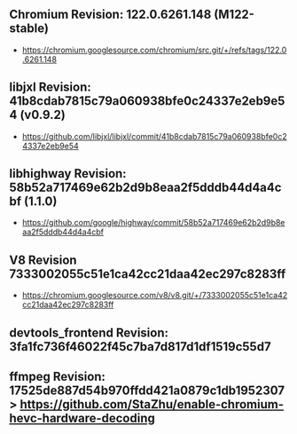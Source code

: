 
## Chromium Revision: 122.0.6261.148 (M122-stable)
 - https://chromium.googlesource.com/chromium/src.git/+/refs/tags/122.0.6261.148

## libjxl Revision: 41b8cdab7815c79a060938bfe0c24337e2eb9e54 (v0.9.2)

 - https://github.com/libjxl/libjxl/commit/41b8cdab7815c79a060938bfe0c24337e2eb9e54

## libhighway Revision: 58b52a717469e62b2d9b8eaa2f5dddb44d4a4cbf (1.1.0)

 - https://github.com/google/highway/commit/58b52a717469e62b2d9b8eaa2f5dddb44d4a4cbf

## V8 Revision 7333002055c51e1ca42cc21daa42ec297c8283ff

 - https://chromium.googlesource.com/v8/v8.git/+/7333002055c51e1ca42cc21daa42ec297c8283ff

## devtools_frontend Revision: 3fa1fc736f46022f45c7ba7d817d1df1519c55d7

## ffmpeg Revision: 17525de887d54b970ffdd421a0879c1db1952307 > https://github.com/StaZhu/enable-chromium-hevc-hardware-decoding
